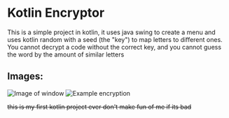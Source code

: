 # Kotlin Encryptor

This is a simple project in kotlin,
it uses java swing to create a menu and uses
kotlin random with a seed (the "key") to 
map letters to different ones. You cannot
decrypt a code without the correct key, and
you cannot guess the word by the amount of
similar letters

## Images:

![Image of window](https://tyman.tech/v8kVVCcLu1.png)
![Example encryption](https://tyman.tech/gAxEbOG0Vs.png)

~~this is my first kotlin project ever don't make fun of me
if its bad~~